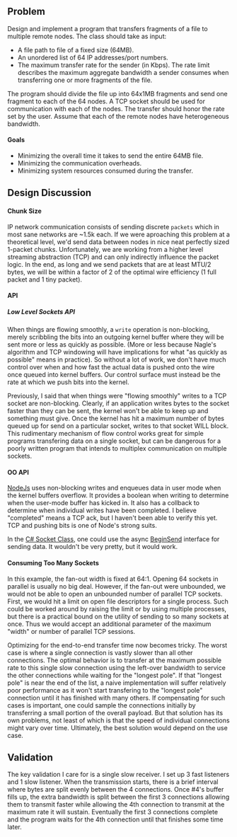 
## Problem

Design and implement a program that transfers fragments of a file to multiple remote nodes. The class should take as input:
* A file path to file of a fixed size (64MB).
* An unordered list of 64 IP addresses/port numbers.
* The maximum transfer rate for the sender (in Kbps). The rate limit describes the maximum aggregate bandwidth a sender consumes when transferring one or more fragments of the file.

The program should divide the file up into 64x1MB fragments and send one fragment to each of the 64 nodes. A TCP socket should be used for communication with each of the nodes. The transfer should honor the rate set by the user. Assume that each of the remote nodes have heterogeneous bandwidth.

#### Goals

* Minimizing the overall time it takes to send the entire 64MB file.
* Minimizing the communication overheads.
* Minimizing system resources consumed during the transfer.



## Design Discussion

#### Chunk Size

IP network communication consists of sending discrete `packets` which in most sane networks are ~1.5k each.  If we were aproaching this problem at a theoretical level, we'd send data between nodes in nice neat perfectly sized 1-packet chunks.  Unfortunately, we are working from a higher level streaming abstraction (TCP) and can only indirectly influence the packet logic.  In the end, as long and we send packets that are at least MTU/2 bytes, we will be within a factor of 2 of the optimal wire efficiency (1 full packet and 1 tiny packet).

#### API

##### Low Level Sockets API

When things are flowing smoothly, a `write` operation is non-blocking, merely scribbling the bits into an outgoing kernel buffer where they will be sent more or less as quickly as possible. (More or less because Nagle's algorithm and TCP windowing will have implications for what "as quickly as possible" means in practice).  So without a lot of work, we don't have much control over when and how fast the actual data is pushed onto the wire once queued into kernel buffers.  Our control surface must instead be the rate at which we push bits into the kernel.

Previously, I said that when things were "flowing smoothly" writes to a TCP socket are non-blocking.  Clearly, if an application writes bytes to the socket faster than they can be sent, the kernel won't be able to keep up and something must give.  Once the kernel has hit a maximum number of bytes queued up for send on a particular socket, writes to that socket WILL block.  This rudimentary mechanism of flow control works great for simple programs transfering data on a single socket, but can be dangerous for a poorly written program that intends to multiplex communication on multiple sockets.  

#### OO API

[NodeJs](http://nodejs.org/api/net.html#net_socket_write_data_encoding_callback) uses non-blocking writes and enqueues data in user mode when the kernel buffers overflow.  It provides a boolean when writing to determine when the user-mode buffer has kicked in. It also has a collback to determine when individual writes have been completed.  I believe "completed" means a TCP ack, but I haven't been able to verify this yet.  TCP and pushing bits is one of Node's strong suits.

In the [C# Socket Class](http://msdn.microsoft.com/en-us/library/system.net.sockets.socket.aspx), one could use the async [BeginSend](http://msdn.microsoft.com/en-us/library/7h44aee9.aspx) interface for sending data.  It wouldn't be very pretty, but it would work.

#### Consuming Too Many Sockets

In this example, the fan-out width is fixed at 64:1.  Opening 64 sockets in parallel is usually no big deal.  However, if the fan-out were unbounded, we would not be able to open an unbounded number of parallel TCP sockets.  First, we would hit a limit on open file descriptors for a single process.  Such could be worked around by raising the limit or by using multiple processes, but there is a practical bound on the utility of sending to so many sockets at once.  Thus we would accept an additional parameter of the maximum "width" or number of parallel TCP sessions.

Optimizing for the end-to-end transfer time now becomes tricky.  The worst case is where a single connection is vastly slower than all other connections.  The optimal behavior is to transfer at the maximum possible rate to this single slow connection using the left-over bandwidth to service the other connections while waiting for the "longest pole".  If that "longest pole" is near the end of the list, a naive implementation will suffer relatively poor performance as it won't start transfering to the "longest pole" connection until it has finished with many others.  If compensating for such cases is important, one could sample the connections initially by transferring a small portion of the overall payload.  But that solution has its own problems, not least of which is that the speed of individual connections might vary over time.  Ultimately, the best solution would depend on the use case.

## Validation

The key validation I care for is a single slow receiver.  I set up 3 fast listeners and 1 slow listener.  When the transmission starts, there is a brief interval where bytes are split evenly between the 4 connections.  Once #4's buffer fills up, the extra bandwidth is split between the first 3 connections allowing them to transmit faster while allowing the 4th connection to transmit at the maximum rate it will sustain.  Eventually the first 3 connections complete and the program waits for the 4th connection until that finishes some time later.
